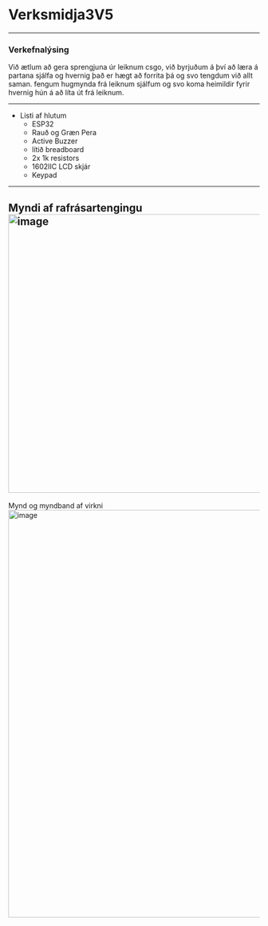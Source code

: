 # Verksmidja3V5
----
### Verkefnalýsing
Við ætlum að gera sprengjuna úr leiknum csgo, við byrjuðum á því að læra á partana sjálfa og hvernig það er hægt að forrita þá og svo tengdum við allt saman. fengum hugmynda frá leiknum sjálfum og svo koma heimildir fyrir hvernig hún á að líta út frá leiknum.



-----
- Listi af hlutum
  - ESP32
  - Rauð og Græn Pera
  - Active Buzzer
  - lítið breadboard
  - 2x 1k resistors
  - 1602IIC LCD skjár
  - Keypad
-----
Myndi af rafrásartengingu <br>
<img width="557" alt="image" src="https://github.com/Accent8/Verksmidja3V5/assets/70168436/38dd1341-a691-4c63-9fcc-05b2e2e20a97"> <br>
----- 
Mynd og myndband af virkni
<img width="815" alt="image" src="https://github.com/Accent8/Verksmidja3V5/assets/70168436/9d4796d8-22e5-4a39-a87d-d463820cd8fc">

